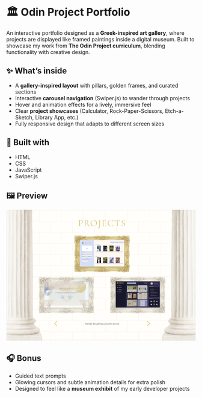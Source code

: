# 🏛️ Odin Project Portfolio  

An interactive portfolio designed as a **Greek-inspired art gallery**, where projects are displayed like framed paintings inside a digital museum. Built to showcase my work from **The Odin Project curriculum**, blending functionality with creative design.  

## ✨ What’s inside  
- A **gallery-inspired layout** with pillars, golden frames, and curated sections  
- Interactive **carousel navigation** (Swiper.js) to wander through projects  
- Hover and animation effects for a lively, immersive feel  
- Clear **project showcases** (Calculator, Rock-Paper-Scissors, Etch-a-Sketch, Library App, etc.)  
- Fully responsive design that adapts to different screen sizes  

## 🧰 Built with  
- HTML  
- CSS
- JavaScript  
- Swiper.js

## 🖼️ Preview  
![Portfolio Screenshot](./assets/imgs/projects/portfolio-preview.png)  

## 🎧 Bonus  
- Guided text prompts
- Glowing cursors and subtle animation details for extra polish  
- Designed to feel like a **museum exhibit** of my early developer projects  
